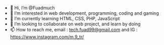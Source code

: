 - 👋 Hi, I’m @Fuadmuch
- 👀 I’m interested in web development, programming, coding and gaming
- 🌱 I’m currently learning HTML, CSS, PHP, JavaScript
- 💞️ I’m looking to collaborate on web project, and learn by doing
- 📫 How to reach me, email : tech.fuad99@gmail.com and IG : https://www.instagram.com/m.9_tr/ 

<!---
Fuadmuch/Fuadmuch is a ✨ special ✨ repository because its `README.md` (this file) appears on your GitHub profile.
You can click the Preview link to take a look at your changes.
--->
